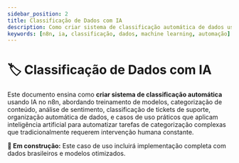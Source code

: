```yaml
---
sidebar_position: 2
title: Classificação de Dados com IA
description: Como criar sistema de classificação automática de dados usando IA no n8n
keywords: [n8n, ia, classificação, dados, machine learning, automação]
---
```


# 🏷️ Classificação de Dados com IA

Este documento ensina como **criar sistema de classificação automática** usando IA no n8n, abordando treinamento de modelos, categorização de conteúdo, análise de sentimento, classificação de tickets de suporte, organização automática de dados, e casos de uso práticos que aplicam inteligência artificial para automatizar tarefas de categorização complexas que tradicionalmente requerem intervenção humana constante.

**🔄 Em construção:** Este caso de uso incluirá implementação completa com dados brasileiros e modelos otimizados.
